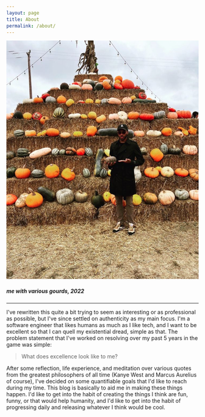 ```yaml
---
layout: page
title: About
permalink: /about/
---
```


![My helpful screenshot](/assets/me.png)

##### me with various gourds, 2022
---
I've rewritten this quite a bit trying to seem as interesting or as professional as possible,
but I've since settled on authenticity as my main focus. I'm a software engineer that likes
humans as much as I like tech, and I want to be excellent so that I can quell my existential dread, simple as that. The problem statement that I've worked on resolving over my past 5 years in the game was simple: 

> What does excellence look like to me?

After some reflection, life experience, and meditation over various quotes from the greatest philosophers of all time (Kanye West and Marcus Aurelius of course), I've decided on some quantifiable goals that I'd like to reach during my time. This blog is basically to aid me in making these things happen. I'd like to get into the habit of creating the things I think are fun, funny, or that would help humanity, and I'd like to get into the habit of progressing daily and releasing whatever I think would be cool.